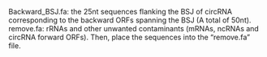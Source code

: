 Backward_BSJ.fa: the 25nt sequences flanking the BSJ of circRNA corresponding to the backward ORFs spanning the BSJ (A total of 50nt).
remove.fa: rRNAs and other unwanted contaminants (mRNAs, ncRNAs and circRNA forward ORFs). Then, place the sequences into the “remove.fa” file.
